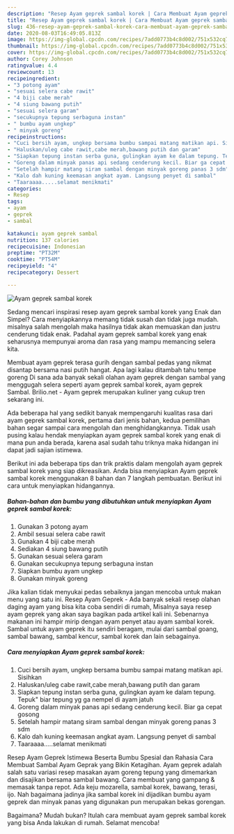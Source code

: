 ```yaml
---
description: "Resep Ayam geprek sambal korek | Cara Membuat Ayam geprek sambal korek Yang Sempurna"
title: "Resep Ayam geprek sambal korek | Cara Membuat Ayam geprek sambal korek Yang Sempurna"
slug: 436-resep-ayam-geprek-sambal-korek-cara-membuat-ayam-geprek-sambal-korek-yang-sempurna
date: 2020-08-03T16:49:05.813Z
image: https://img-global.cpcdn.com/recipes/7add0773b4c8d002/751x532cq70/ayam-geprek-sambal-korek-foto-resep-utama.jpg
thumbnail: https://img-global.cpcdn.com/recipes/7add0773b4c8d002/751x532cq70/ayam-geprek-sambal-korek-foto-resep-utama.jpg
cover: https://img-global.cpcdn.com/recipes/7add0773b4c8d002/751x532cq70/ayam-geprek-sambal-korek-foto-resep-utama.jpg
author: Corey Johnson
ratingvalue: 4.4
reviewcount: 13
recipeingredient:
- "3 potong ayam"
- "sesuai selera cabe rawit"
- "4 biji cabe merah"
- "4 siung bawang putih"
- "sesuai selera garam"
- "secukupnya tepung serbaguna instan"
- " bumbu ayam ungkep"
- " minyak goreng"
recipeinstructions:
- "Cuci bersih ayam, ungkep bersama bumbu sampai matang matikan api. Sisihkan"
- "Haluskan/uleg cabe rawit,cabe merah,bawang putih dan garam"
- "Siapkan tepung instan serba guna, gulingkan ayam ke dalam tepung. Tepuk&#34; biar tepung yg ga nempel di ayam jatuh"
- "Goreng dalam minyak panas api sedang cenderung kecil. Biar ga cepat gosong"
- "Setelah hampir matang siram sambal dengan minyak goreng panas 3 sdm"
- "Kalo dah kuning keemasan angkat ayam. Langsung penyet di sambal"
- "Taaraaaa.....selamat menikmati"
categories:
- Resep
tags:
- ayam
- geprek
- sambal

katakunci: ayam geprek sambal 
nutrition: 137 calories
recipecuisine: Indonesian
preptime: "PT32M"
cooktime: "PT54M"
recipeyield: "4"
recipecategory: Dessert

---
```



![Ayam geprek sambal korek](https://img-global.cpcdn.com/recipes/7add0773b4c8d002/751x532cq70/ayam-geprek-sambal-korek-foto-resep-utama.jpg)

Sedang mencari inspirasi resep ayam geprek sambal korek yang Enak dan Simpel? Cara menyiapkannya memang tidak susah dan tidak juga mudah. misalnya salah mengolah maka hasilnya tidak akan memuaskan dan justru cenderung tidak enak. Padahal ayam geprek sambal korek yang enak seharusnya mempunyai aroma dan rasa yang mampu memancing selera kita.

Membuat ayam geprek terasa gurih dengan sambal pedas yang nikmat disantap bersama nasi putih hangat. Apa lagi kalau ditambah tahu tempe goreng Di sana ada banyak sekali olahan ayam geprek dengan sambal yang menggugah selera seperti ayam geprek sambal korek, ayam geprek Sambal. Brilio.net - Ayam geprek merupakan kuliner yang cukup tren sekarang ini.

Ada beberapa hal yang sedikit banyak mempengaruhi kualitas rasa dari ayam geprek sambal korek, pertama dari jenis bahan, kedua pemilihan bahan segar sampai cara mengolah dan menghidangkannya. Tidak usah pusing kalau hendak menyiapkan ayam geprek sambal korek yang enak di mana pun anda berada, karena asal sudah tahu triknya maka hidangan ini dapat jadi sajian istimewa.


Berikut ini ada beberapa tips dan trik praktis dalam mengolah ayam geprek sambal korek yang siap dikreasikan. Anda bisa menyiapkan Ayam geprek sambal korek menggunakan 8 bahan dan 7 langkah pembuatan. Berikut ini cara untuk menyiapkan hidangannya.

<!--inarticleads1-->

##### Bahan-bahan dan bumbu yang dibutuhkan untuk menyiapkan Ayam geprek sambal korek:

1. Gunakan 3 potong ayam
1. Ambil sesuai selera cabe rawit
1. Gunakan 4 biji cabe merah
1. Sediakan 4 siung bawang putih
1. Gunakan sesuai selera garam
1. Gunakan secukupnya tepung serbaguna instan
1. Siapkan  bumbu ayam ungkep
1. Gunakan  minyak goreng


Jika kalian tidak menyukai pedas sebaiknya jangan mencoba untuk makan menu yang satu ini. Resep Ayam Geprek - Ada banyak sekali resep olahan daging ayam yang bisa kita coba sendiri di rumah, Misalnya saya resep ayam geprek yang akan saya bagikan pada artikel kali ini. Sebenarnya makanan ini hampir mirip dengan ayam penyet atau ayam sambal korek. Sambal untuk ayam geprek itu sendiri beragam, mulai dari sambal goang, sambal bawang, sambal kencur, sambal korek dan lain sebagainya. 

<!--inarticleads2-->

##### Cara menyiapkan Ayam geprek sambal korek:

1. Cuci bersih ayam, ungkep bersama bumbu sampai matang matikan api. Sisihkan
1. Haluskan/uleg cabe rawit,cabe merah,bawang putih dan garam
1. Siapkan tepung instan serba guna, gulingkan ayam ke dalam tepung. Tepuk&#34; biar tepung yg ga nempel di ayam jatuh
1. Goreng dalam minyak panas api sedang cenderung kecil. Biar ga cepat gosong
1. Setelah hampir matang siram sambal dengan minyak goreng panas 3 sdm
1. Kalo dah kuning keemasan angkat ayam. Langsung penyet di sambal
1. Taaraaaa.....selamat menikmati


Resep Ayam Geprek Istimewa Beserta Bumbu Spesial dan Rahasia Cara Membuat Sambal Ayam Geprak yang Bikin Ketagihan. Ayam geprek adalah salah satu variasi resep masakan ayam goreng tepung yang dimemarkan dan disajikan bersama sambal bawang. Cara membuat yang gampang &amp; memasak tanpa repot. Ada keju mozarella, sambal korek, bawang, terasi, ijo. Nah bagaimana jadinya jika sambal korek ini dijadikan bumbu ayam geprek dan minyak panas yang digunakan pun merupakan bekas gorengan. 

Bagaimana? Mudah bukan? Itulah cara membuat ayam geprek sambal korek yang bisa Anda lakukan di rumah. Selamat mencoba!
